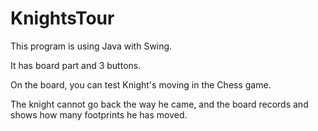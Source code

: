 # KnightsTour

This program is using Java with Swing.

It has board part and 3 buttons.

On the board, you can test Knight's moving in the Chess game.

The knight cannot go back the way he came, and the board records and shows how many footprints he has moved.